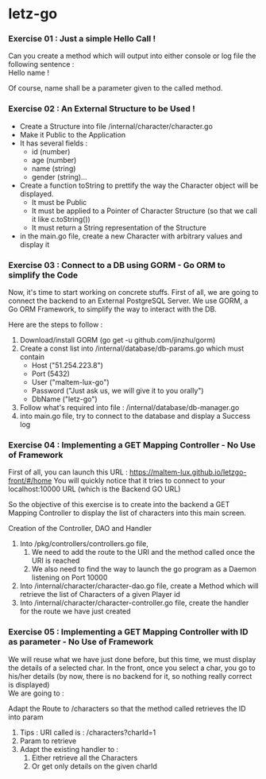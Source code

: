 # letz-go

### Exercise 01 : Just a simple Hello Call !

Can you create a method which will output into either console or log file the following sentence :  
Hello name !

Of course, name shall be a parameter given to the called method. 

### Exercise 02 : An External Structure to be Used !

* Create a Structure into file /internal/character/character.go
* Make it Public to the Application
* It has several fields : 
    * id (number) 
    * age (number)
    * name (string)
    * gender (string)...
* Create a function toString to prettify the way the Character object will be displayed.
    * It must be Public
    * It must be applied to a Pointer of Character Structure (so that we call it like c.toString())
    * It must return a String representation of the Structure    
* in the main.go file, create a new Character with arbitrary values and display it

### Exercise 03 : Connect to a DB using GORM - Go ORM to simplify the Code

Now, it's time to start working on concrete stuffs. First of all, we are going to connect the backend to an External PostgreSQL Server.
We use GORM, a Go ORM Framework, to simplify the way to interact with the DB.

Here are the steps to follow : 

1. Download/install GORM (go get -u github.com/jinzhu/gorm) 
2. Create a const list into /internal/database/db-params.go which must contain
    * Host ("51.254.223.8")
    * Port (5432)
    * User ("maltem-lux-go")
    * Password ("Just ask us, we will give it to you orally")
    * DbName ("letz-go")
2. Follow what's required into file : /internal/database/db-manager.go
3. into main.go file, try to connect to the database and display a Success log


### Exercise 04 : Implementing a GET Mapping Controller - No Use of Framework

First of all, you can launch this URL : https://maltem-lux.github.io/letzgo-front/#/home
You will quickly notice that it tries to connect to your localhost:10000 URL (which is the Backend GO URL)

So the objective of this exercise is to create into the backend a GET Mapping Controller to display the list of characters into this main screen.

Creation of the Controller, DAO and Handler 
1. Into /pkg/controllers/controllers.go file, 
    1. We need to add the route to the URI and the method called once the URI is reached
    2. We also need to find the way to launch the go program as a Daemon listening on Port 10000
2. Into /internal/character/character-dao.go file, create a Method which will retrieve the list of Characters of a given Player id
3. Into /internal/character/character-controller.go file, create the handler for the route we have just created 

### Exercise 05 : Implementing a GET Mapping Controller with ID as parameter - No Use of Framework

We will reuse what we have just done before, but this time, we must display the details of a selected char.
In the front, once you select a char, you go to his/her details (by now, there is no backend for it, so nothing really correct is displayed)  
We are going to :

Adapt the Route to /characters so that the method called retrieves the ID into param
1. Tips : URI called is : /characters?charId=1
2. Param to retrieve
3. Adapt the existing handler to : 
    1. Either retrieve all the Characters
    2. Or get only details on the given charId
